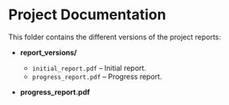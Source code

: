# Project Documentation

This folder contains the different versions of the project reports:

- **report_versions/**  
  - `initial_report.pdf` – Initial report.  
  - `progress_report.pdf` – Progress report.

- **progress_report.pdf**  

